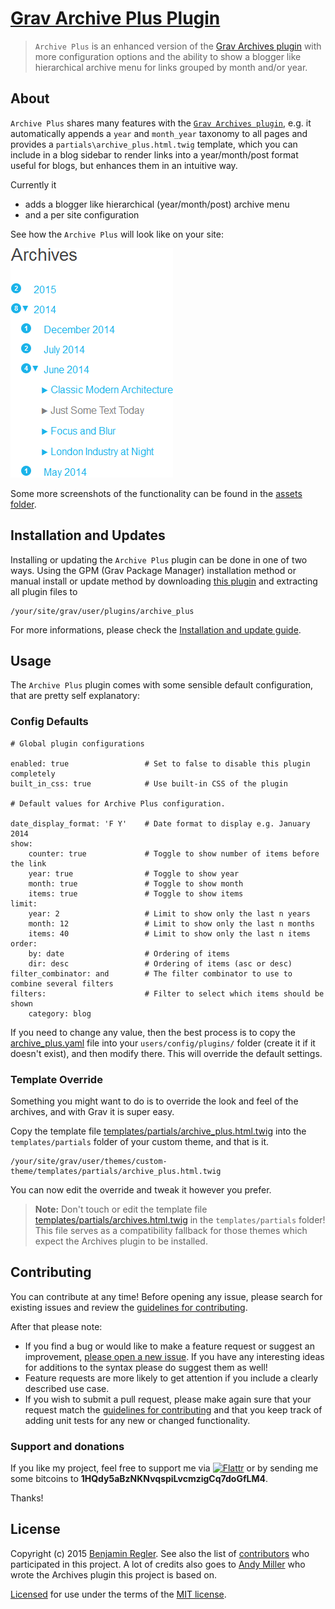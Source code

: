 # [Grav Archive Plus Plugin][project]

> `Archive Plus` is an enhanced version of the [Grav Archives plugin](https://github.com/getgrav/grav-plugin-archives) with more configuration options and the ability to show a blogger like hierarchical archive menu for links grouped by month and/or year.

## About

`Archive Plus` shares many features with the [`Grav Archives plugin`](https://github.com/getgrav/grav-plugin-archives), e.g. it automatically appends a `year` and `month_year` taxonomy to all pages and provides a `partials\archive_plus.html.twig` template, which you can include in a blog sidebar to render links into a year/month/post format useful for blogs, but enhances them in an intuitive way.

Currently it

 - adds a blogger like hierarchical (year/month/post) archive menu
 - and a per site configuration

See how the `Archive Plus` will look like on your site:

![Screenshot Archive Plus](assets/screenshot_1.png "Archive Plus Preview")

Some more screenshots of the functionality can be found in the [assets folder](assets/).

## Installation and Updates

Installing or updating the `Archive Plus` plugin can be done in one of two ways. Using the GPM (Grav Package Manager) installation method or manual install or update method by downloading [this plugin](https://github.com/sommerregen/grav-plugin-archive-plus) and extracting all plugin files to

    /your/site/grav/user/plugins/archive_plus

For more informations, please check the [Installation and update guide](docs/INSTALL.md).

## Usage

The `Archive Plus` plugin comes with some sensible default configuration, that are pretty self explanatory:

### Config Defaults

```
# Global plugin configurations

enabled: true                 # Set to false to disable this plugin completely
built_in_css: true            # Use built-in CSS of the plugin

# Default values for Archive Plus configuration.

date_display_format: 'F Y'    # Date format to display e.g. January 2014
show:
    counter: true             # Toggle to show number of items before the link
    year: true                # Toggle to show year
    month: true               # Toggle to show month
    items: true               # Toggle to show items
limit:
    year: 2                   # Limit to show only the last n years
    month: 12                 # Limit to show only the last n months
    items: 40                 # Limit to show only the last n items
order:
    by: date                  # Ordering of items
    dir: desc                 # Ordering of items (asc or desc)
filter_combinator: and        # The filter combinator to use to combine several filters
filters:                      # Filter to select which items should be shown
    category: blog
```

If you need to change any value, then the best process is to copy the [archive_plus.yaml](archive_plus.yaml) file into your `users/config/plugins/` folder (create it if it doesn't exist), and then modify there. This will override the default settings.

### Template Override

Something you might want to do is to override the look and feel of the archives, and with Grav it is super easy.

Copy the template file [templates/partials/archive_plus.html.twig](templates/partials/archive_plus.html.twig) into the `templates/partials` folder of your custom theme, and that is it.

```
/your/site/grav/user/themes/custom-theme/templates/partials/archive_plus.html.twig
```

You can now edit the override and tweak it however you prefer.

> **Note:** Don't touch or edit the template file [templates/partials/archives.html.twig](templates/partials/archives.html.twig) in the `templates/partials` folder! This file serves as a compatibility fallback for those themes which expect the Archives plugin to be installed.

## Contributing

You can contribute at any time! Before opening any issue, please search for existing issues and review the [guidelines for contributing](docs/CONTRIBUTING.md).

After that please note:

* If you find a bug or would like to make a feature request or suggest an improvement, [please open a new issue][issues]. If you have any interesting ideas for additions to the syntax please do suggest them as well!
* Feature requests are more likely to get attention if you include a clearly described use case.
* If you wish to submit a pull request, please make again sure that your request match the [guidelines for contributing](docs/CONTRIBUTING.md) and that you keep track of adding unit tests for any new or changed functionality.

### Support and donations

If you like my project, feel free to support me via [![Flattr](https://api.flattr.com/button/flattr-badge-large.png)][flattr] or by sending me some bitcoins to **1HQdy5aBzNKNvqspiLvcmzigCq7doGfLM4**.

Thanks!

## License

Copyright (c) 2015 [Benjamin Regler][github]. See also the list of [contributors] who participated in this project. A lot of credits also goes to [Andy Miller](https://github.com/getgrav/) who wrote the Archives plugin this project is based on.

[Licensed](LICENSE) for use under the terms of the [MIT license][mit-license].


[github]: https://github.com/sommerregen/ "GitHub account from Benjamin Regler"
[mit-license]: http://www.opensource.org/licenses/mit-license.php "MIT license"

[flattr]: https://flattr.com/submit/auto?user_id=Sommerregen&url=https://github.com/sommerregen/grav-plugin-archive-plus "Flatter my GitHub project"

[project]: https://github.com/sommerregen/grav-plugin-archive-plus
[issues]: https://github.com/sommerregen/grav-plugin-archive-plus/issues "GitHub Issues for Grav Archive Plus plugin"
[contributors]: https://github.com/sommerregen/grav-plugin-archive-plus/graphs/contributors "List of contributors of the project"
